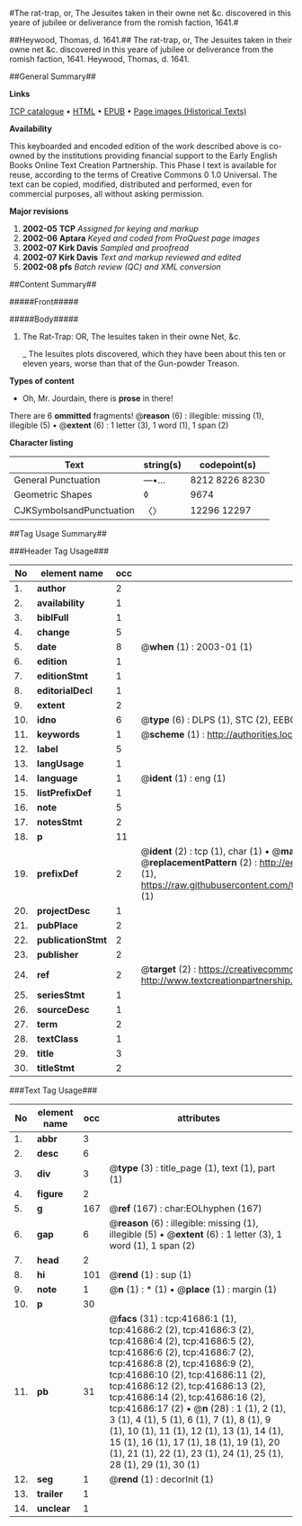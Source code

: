 #The rat-trap, or, The Jesuites taken in their owne net &c. discovered in this yeare of jubilee or deliverance from the romish faction, 1641.#

##Heywood, Thomas, d. 1641.##
The rat-trap, or, The Jesuites taken in their owne net &c. discovered in this yeare of jubilee or deliverance from the romish faction, 1641.
Heywood, Thomas, d. 1641.

##General Summary##

**Links**

[TCP catalogue](http://www.ota.ox.ac.uk/tcp/)  • 
[HTML](http://tei.it.ox.ac.uk/tcp/Texts-HTML/free/A58/A58087.html)  • 
[EPUB](http://tei.it.ox.ac.uk/tcp/Texts-EPUB/free/A58/A58087.epub) • 
[Page images (Historical Texts)](https://data.historicaltexts.jisc.ac.uk/view?pubId=eebo-08726998e&pageId=eebo-08726998e-41686-1)

**Availability**

This keyboarded and encoded edition of the
	       work described above is co-owned by the institutions
	       providing financial support to the Early English Books
	       Online Text Creation Partnership. This Phase I text is
	       available for reuse, according to the terms of Creative
	       Commons 0 1.0 Universal. The text can be copied,
	       modified, distributed and performed, even for
	       commercial purposes, all without asking permission.

**Major revisions**

1. __2002-05__ __TCP__ *Assigned for keying and markup*
1. __2002-06__ __Aptara__ *Keyed and coded from ProQuest page images*
1. __2002-07__ __Kirk Davis__ *Sampled and proofread*
1. __2002-07__ __Kirk Davis__ *Text and markup reviewed and edited*
1. __2002-08__ __pfs__ *Batch review (QC) and XML conversion*

##Content Summary##

#####Front#####

#####Body#####

1. The Rat-Trap:
OR,
The Iesuites taken in
their owne Net, &c.

    _ The Iesuites plots discovered, which they
have been about this ten or eleven years,
worse than that of the Gun-powder
Treason.

**Types of content**

  * Oh, Mr. Jourdain, there is **prose** in there!

There are 6 **ommitted** fragments! 
 @__reason__ (6) : illegible: missing (1), illegible (5)  •  @__extent__ (6) : 1 letter (3), 1 word (1), 1 span (2)

**Character listing**


|Text|string(s)|codepoint(s)|
|---|---|---|
|General Punctuation|—•…|8212 8226 8230|
|Geometric Shapes|◊|9674|
|CJKSymbolsandPunctuation|〈〉|12296 12297|

##Tag Usage Summary##

###Header Tag Usage###

|No|element name|occ|attributes|
|---|---|---|---|
|1.|__author__|2||
|2.|__availability__|1||
|3.|__biblFull__|1||
|4.|__change__|5||
|5.|__date__|8| @__when__ (1) : 2003-01 (1)|
|6.|__edition__|1||
|7.|__editionStmt__|1||
|8.|__editorialDecl__|1||
|9.|__extent__|2||
|10.|__idno__|6| @__type__ (6) : DLPS (1), STC (2), EEBO-CITATION (1), OCLC (1), VID (1)|
|11.|__keywords__|1| @__scheme__ (1) : http://authorities.loc.gov/ (1)|
|12.|__label__|5||
|13.|__langUsage__|1||
|14.|__language__|1| @__ident__ (1) : eng (1)|
|15.|__listPrefixDef__|1||
|16.|__note__|5||
|17.|__notesStmt__|2||
|18.|__p__|11||
|19.|__prefixDef__|2| @__ident__ (2) : tcp (1), char (1)  •  @__matchPattern__ (2) : ([0-9\-]+):([0-9IVX]+) (1), (.+) (1)  •  @__replacementPattern__ (2) : http://eebo.chadwyck.com/downloadtiff?vid=$1&page=$2 (1), https://raw.githubusercontent.com/textcreationpartnership/Texts/master/tcpchars.xml#$1 (1)|
|20.|__projectDesc__|1||
|21.|__pubPlace__|2||
|22.|__publicationStmt__|2||
|23.|__publisher__|2||
|24.|__ref__|2| @__target__ (2) : https://creativecommons.org/publicdomain/zero/1.0/ (1), http://www.textcreationpartnership.org/docs/. (1)|
|25.|__seriesStmt__|1||
|26.|__sourceDesc__|1||
|27.|__term__|2||
|28.|__textClass__|1||
|29.|__title__|3||
|30.|__titleStmt__|2||


###Text Tag Usage###

|No|element name|occ|attributes|
|---|---|---|---|
|1.|__abbr__|3||
|2.|__desc__|6||
|3.|__div__|3| @__type__ (3) : title_page (1), text (1), part (1)|
|4.|__figure__|2||
|5.|__g__|167| @__ref__ (167) : char:EOLhyphen (167)|
|6.|__gap__|6| @__reason__ (6) : illegible: missing (1), illegible (5)  •  @__extent__ (6) : 1 letter (3), 1 word (1), 1 span (2)|
|7.|__head__|2||
|8.|__hi__|101| @__rend__ (1) : sup (1)|
|9.|__note__|1| @__n__ (1) : * (1)  •  @__place__ (1) : margin (1)|
|10.|__p__|30||
|11.|__pb__|31| @__facs__ (31) : tcp:41686:1 (1), tcp:41686:2 (2), tcp:41686:3 (2), tcp:41686:4 (2), tcp:41686:5 (2), tcp:41686:6 (2), tcp:41686:7 (2), tcp:41686:8 (2), tcp:41686:9 (2), tcp:41686:10 (2), tcp:41686:11 (2), tcp:41686:12 (2), tcp:41686:13 (2), tcp:41686:14 (2), tcp:41686:16 (2), tcp:41686:17 (2)  •  @__n__ (28) : 1 (1), 2 (1), 3 (1), 4 (1), 5 (1), 6 (1), 7 (1), 8 (1), 9 (1), 10 (1), 11 (1), 12 (1), 13 (1), 14 (1), 15 (1), 16 (1), 17 (1), 18 (1), 19 (1), 20 (1), 21 (1), 22 (1), 23 (1), 24 (1), 25 (1), 28 (1), 29 (1), 30 (1)|
|12.|__seg__|1| @__rend__ (1) : decorInit (1)|
|13.|__trailer__|1||
|14.|__unclear__|1||
